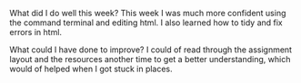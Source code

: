  What did I do well this week?
 This week I was much more confident using the command terminal and editing html. I also learned how to tidy and fix errors in html.

 What could I have done to improve?
 I could of read through the assignment layout and the resources another time to get a better understanding, which would of helped when I got stuck in places.
